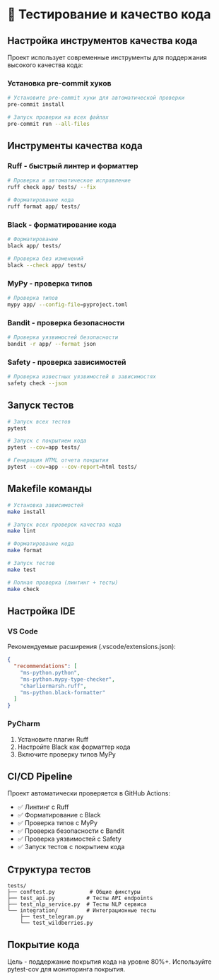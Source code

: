 # 🧪 Тестирование и качество кода

## Настройка инструментов качества кода

Проект использует современные инструменты для поддержания высокого качества кода:

### Установка pre-commit хуков
```bash
# Установите pre-commit хуки для автоматической проверки
pre-commit install

# Запуск проверки на всех файлах
pre-commit run --all-files
```

## Инструменты качества кода

### Ruff - быстрый линтер и форматтер
```bash
# Проверка и автоматическое исправление
ruff check app/ tests/ --fix

# Форматирование кода
ruff format app/ tests/
```

### Black - форматирование кода
```bash
# Форматирование
black app/ tests/

# Проверка без изменений
black --check app/ tests/
```

### MyPy - проверка типов
```bash
# Проверка типов
mypy app/ --config-file=pyproject.toml
```

### Bandit - проверка безопасности
```bash
# Проверка уязвимостей безопасности
bandit -r app/ --format json
```

### Safety - проверка зависимостей
```bash
# Проверка известных уязвимостей в зависимостях
safety check --json
```

## Запуск тестов

```bash
# Запуск всех тестов
pytest

# Запуск с покрытием кода
pytest --cov=app tests/

# Генерация HTML отчета покрытия
pytest --cov=app --cov-report=html tests/
```

## Makefile команды

```bash
# Установка зависимостей
make install

# Запуск всех проверок качества кода
make lint

# Форматирование кода
make format

# Запуск тестов
make test

# Полная проверка (линтинг + тесты)
make check
```

## Настройка IDE

### VS Code
Рекомендуемые расширения (.vscode/extensions.json):
```json
{
  "recommendations": [
    "ms-python.python",
    "ms-python.mypy-type-checker",
    "charliermarsh.ruff",
    "ms-python.black-formatter"
  ]
}
```

### PyCharm
1. Установите плагин Ruff
2. Настройте Black как форматтер кода
3. Включите проверку типов MyPy

## CI/CD Pipeline

Проект автоматически проверяется в GitHub Actions:
- ✅ Линтинг с Ruff
- ✅ Форматирование с Black
- ✅ Проверка типов с MyPy  
- ✅ Проверка безопасности с Bandit
- ✅ Проверка уязвимостей с Safety
- ✅ Запуск тестов с покрытием кода

## Структура тестов

```
tests/
├── conftest.py           # Общие фикстуры
├── test_api.py          # Тесты API endpoints
├── test_nlp_service.py  # Тесты NLP сервиса
└── integration/         # Интеграционные тесты
    ├── test_telegram.py
    └── test_wildberries.py
```

## Покрытие кода

Цель - поддержание покрытия кода на уровне 80%+. Используйте pytest-cov для мониторинга покрытия.